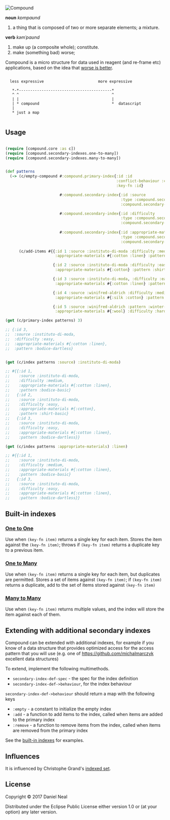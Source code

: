 ![Compound](https://raw.githubusercontent.com/danielneal/compound/master/compound.png)

**noun** *kɒmpaʊnd*

1. a thing that is composed of two or more separate elements; a mixture.

**verb** *kəmˈpaʊnd*

1. make up (a composite whole); constitute.
2. make (something bad) worse; 

Compound is a micro structure for data used in reagent (and re-frame etc) applications, 
based on the idea that [worse is better](https://en.wikipedia.org/wiki/Worse_is_better). 

```

  less expressive                        more expressive

   *-*-----------------------------------------*
   ^ ^                                         ^
   | |                                         |
   | * compound                                *  datascript
   |
   * just a map


```

## Usage

```clojure

(require [compound.core :as c]) 
(require [compound.secondary-indexes.one-to-many]) 
(require [compound.secondary-indexes.many-to-many])


(def patterns
  (-> (c/empty-compound #:compound.primary-index{:id :id
                                                 :conflict-behaviour :compound.primary-index.conflict-behaviours/replace
                                                 :key-fn :id}

                        #:compound.secondary-index{:id :source
                                                   :type :compound.secondary-index.types/one-to-many
                                                   :compound.secondary-indexes.one-to-many/key-fn :source}

                        #:compound.secondary-index{:id :difficulty
                                                   :type :compound.secondary-index.types/one-to-many
                                                   :compound.secondary-indexes.one-to-many/key-fn :difficulty}
                    
                        #:compound.secondary-index{:id :appropriate-materials
                                                   :type :compound.secondary-index.types/many-to-many
                                                   :compound.secondary-indexes.many-to-many/key-fn :appropriate-materials})
                                                   
      (c/add-items #{{:id 1 :source :instituto-di-moda :difficulty :medium,
                      :appropriate-materials #{:cotton :linen} :pattern :bodice-basic}

                     {:id 2 :source :instituto-di-moda :difficulty :easy,
                      :appropriate-materials #{:cotton} :pattern :shirt-basic}

                     {:id 3 :source :instituto-di-moda, :difficulty :easy
                      :appropriate-materials #{:cotton :linen} :pattern :bodice-dartless}

                     {:id 4 :source :winifred-aldrich :difficulty :medium
                      :appropriate-materials #{:silk :cotton} :pattern :dress-princess-seam}

                     {:id 5 :source :winifred-aldrich :pattern :winter-coat
                      :appropriate-materials #{:wool} :difficulty :hard}})))

(get (c/primary-index patterns) 3)

;; {:id 3,
;;  :source :instituto-di-moda,
;;  :difficulty :easy,
;;  :appropriate-materials #{:cotton :linen},
;;  :pattern :bodice-dartless}


(get (c/index patterns :source) :instituto-di-moda)

;; #{{:id 1,
;;    :source :instituto-di-moda,
;;    :difficulty :medium,
;;    :appropriate-materials #{:cotton :linen},
;;    :pattern :bodice-basic}
;;   {:id 2,
;;    :source :instituto-di-moda,
;;    :difficulty :easy,
;;    :appropriate-materials #{:cotton},
;;    :pattern :shirt-basic}
;;   {:id 3,
;;    :source :instituto-di-moda,
;;    :difficulty :easy,
;;    :appropriate-materials #{:cotton :linen},
;;    :pattern :bodice-dartless}}

(get (c/index patterns :appropriate-materials) :linen)

;; #{{:id 1,
;;    :source :instituto-di-moda,
;;    :difficulty :medium,
;;    :appropriate-materials #{:cotton :linen},
;;    :pattern :bodice-basic}
;;   {:id 3,
;;    :source :instituto-di-moda,
;;    :difficulty :easy,
;;    :appropriate-materials #{:cotton :linen},
;;    :pattern :bodice-dartless}}


```

## Built-in indexes

### [One to One](https://github.com/danielneal/compound/blob/master/src/compound/indexes/one_to_one.clj)


Use when `(key-fn item)` returns a single key for each item.
Stores the item against the `(key-fn item)`; throws if `(key-fn item)` returns a duplicate key to a previous item. 

### [One to Many](https://github.com/danielneal/compound/blob/master/src/compound/secondary_indexes/one_to_many.clj)

Use when `(key-fn item)` returns a single key for each item, but duplicates are permitted.
Stores a set of items against `(key-fn item)`; if `(key-fn item)` returns a duplicate, add to the set of items stored against `(key-fn item)`

### [Many to Many](https://github.com/danielneal/compound/blob/master/src/compound/secondary_indexes/many_to_many.clj)

Use when `(key-fn item)` returns multiple values, and the index will store the item against each of them.


## Extending with additional secondary indexes

Compound can be extended with additional indexes, for example if you know of a data structure that provides optimized 
access for the access pattern that you will use (e.g. one of https://github.com/michalmarczyk excellent data structures)

To extend, implement the following multimethods.

 * `secondary-index-def-spec` - the spec for the index definition
 * `secondary-index-def->behaviour`, for the index behaviour
 
`secondary-index-def->behaviour` should return a map with the following keys

 * `:empty` - a constant to initialize the empty index
 * `:add` - a function to add items to the index, called when items are added to the primary index 
 * `:remove` - a function to remove items from the index, called when items are removed from the primary index

See the [built-in indexes](https://github.com/danielneal/compound/tree/master/src/compound/indexes) for examples. 

## Influences 

It is influenced by Christophe Grand's [indexed set](https://github.com/cgrand/indexed-set). 

## License

Copyright © 2017 Daniel Neal

Distributed under the Eclipse Public License either version 1.0 or (at
your option) any later version.
